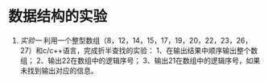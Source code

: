 # 数据结构的实验
1. *实验一*
利用一个整型数组（8，12，14，15，17，19，20，22，23，26，27）和c/c++语言，完成折半查找的实验：
1、在输出结果中顺序输出整个数组；
2、输出22在数组中的逻辑序号；
3、输出21在数组中的逻辑序号，如果未找到输出对应的信息。

